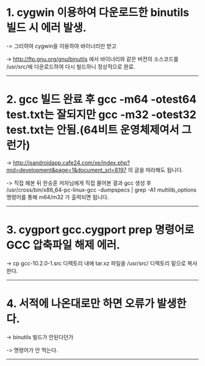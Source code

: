 # 1. cygwin 이용하여 다운로드한 binutils 빌드 시 에러 발생.
-> 그리하여 cygwin을 이용하여 바이너리만 받고

-> http://ftp.gnu.org/gnu/binutils 에서 바이너리와 같은 버전의 소스코드를 /usr/src/에 다운로드하여 다시 빌드하니 정상적으로 완료.

---

# 2. gcc 빌드 완료 후 gcc -m64 -otest64 test.txt는 잘되지만 gcc -m32 -otest32 test.txt는 안됨.(64비트 운영체제여서 그런가)
-> http://jsandroidapp.cafe24.com/xe/index.php?mid=development&page=1&document_srl=8197 의 글을 따라해도 됩니다.

-> 직접 해본 뒤 한승훈 저자님에게 직접 물어본 결과 gcc 생성 후 /usr/cross/bin/x86_64-pc-linux-gcc -dumpspecs | grep -A1 multilib_options 명령어를 통해 m64/m32 가 출력되면 됩니다.

---

# 3. cygport gcc.cygport prep 명령어로 GCC 압축파일 해제 에러.
-> cp gcc-10.2.0-1.src 디렉토리 내에 tar.xz 파일을 /usr/src/ 디렉토리 밑으로 복사한다.

---

# 4. 서적에 나온대로만 하면 오류가 발생한다.
-> binutils 빌드가 안된다던가

-> 명령어가 안 먹는다.

---
